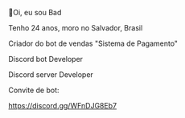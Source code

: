 👋Oi, eu sou Bad

Tenho 24 anos, moro no Salvador, Brasil

Criador do bot de vendas "Sistema de Pagamento"

Discord bot Developer

Discord server Developer

Convite de bot:

https://discord.gg/WFnDJG8Eb7
